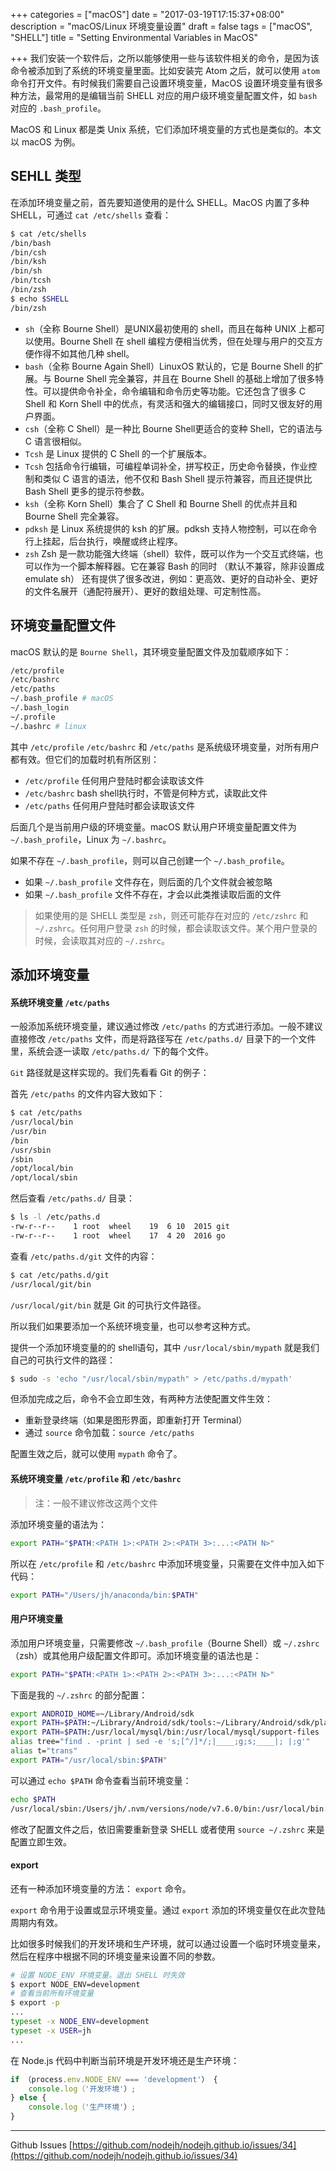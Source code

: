 +++
categories = ["macOS"]
date = "2017-03-19T17:15:37+08:00"
description = "macOS/Linux 环境变量设置"
draft = false
tags = ["macOS", "SHELL"]
title = "Setting Environmental Variables in MacOS"

+++
我们安装一个软件后，之所以能够使用一些与该软件相关的命令，是因为该命令被添加到了系统的环境变量里面。比如安装完 Atom 之后，就可以使用 `atom` 命令打开文件。有时候我们需要自己设置环境变量，MacOS 设置环境变量有很多种方法，最常用的是编辑当前 SHELL 对应的用户级环境变量配置文件，如 `bash` 对应的 `.bash_profile`。

MacOS 和 Linux 都是类 Unix 系统，它们添加环境变量的方式也是类似的。本文以 macOS 为例。

## SEHLL 类型

在添加环境变量之前，首先要知道使用的是什么 SHELL。MacOS 内置了多种 SHELL，可通过 `cat /etc/shells` 查看：

```bash
$ cat /etc/shells
/bin/bash
/bin/csh
/bin/ksh
/bin/sh
/bin/tcsh
/bin/zsh
$ echo $SHELL
/bin/zsh
```

+ `sh`（全称 Bourne Shell）是UNIX最初使用的 shell，而且在每种 UNIX 上都可以使用。Bourne Shell 在 shell 编程方便相当优秀，但在处理与用户的交互方便作得不如其他几种 shell。
+ `bash`（全称 Bourne Again Shell）LinuxOS 默认的，它是 Bourne Shell 的扩展。与 Bourne Shell 完全兼容，并且在 Bourne Shell 的基础上增加了很多特性。可以提供命令补全，命令编辑和命令历史等功能。它还包含了很多 C Shell 和 Korn Shell 中的优点，有灵活和强大的编辑接口，同时又很友好的用户界面。
+ `csh`（全称 C Shell）是一种比 Bourne Shell更适合的变种 Shell，它的语法与 C 语言很相似。
+ `Tcsh` 是 Linux 提供的 C Shell 的一个扩展版本。
+ `Tcsh` 包括命令行编辑，可编程单词补全，拼写校正，历史命令替换，作业控制和类似 C 语言的语法，他不仅和 Bash Shell 提示符兼容，而且还提供比 Bash Shell 更多的提示符参数。
+ `ksh`（全称 Korn Shell）集合了 C Shell 和 Bourne Shell 的优点并且和 Bourne Shell 完全兼容。
+ `pdksh` 是 Linux 系统提供的 ksh 的扩展。pdksh 支持人物控制，可以在命令行上挂起，后台执行，唤醒或终止程序。
+ `zsh` Zsh 是一款功能强大终端（shell）软件，既可以作为一个交互式终端，也可以作为一个脚本解释器。它在兼容 Bash 的同时 （默认不兼容，除非设置成 emulate sh） 还有提供了很多改进，例如：更高效、更好的自动补全、更好的文件名展开（通配符展开）、更好的数组处理、可定制性高。


## 环境变量配置文件

macOS 默认的是 `Bourne Shell`，其环境变量配置文件及加载顺序如下：

```bash
/etc/profile
/etc/bashrc
/etc/paths 
~/.bash_profile # macOS
~/.bash_login 
~/.profile 
~/.bashrc # linux
```

其中 `/etc/profile` `/etc/bashrc` 和 `/etc/paths` 是系统级环境变量，对所有用户都有效。但它们的加载时机有所区别：

+ `/etc/profile` 任何用户登陆时都会读取该文件
+ `/etc/bashrc` bash shell执行时，不管是何种方式，读取此文件
+ `/etc/paths` 任何用户登陆时都会读取该文件

后面几个是当前用户级的环境变量。macOS 默认用户环境变量配置文件为 `~/.bash_profile`，Linux 为 `~/.bashrc`。

如果不存在 `~/.bash_profile`，则可以自己创建一个 `~/.bash_profile`。

+ 如果 `~/.bash_profile` 文件存在，则后面的几个文件就会被忽略
+ 如果 `~/.bash_profile` 文件不存在，才会以此类推读取后面的文件


> 如果使用的是 SHELL 类型是 `zsh`，则还可能存在对应的 `/etc/zshrc` 和 `~/.zshrc`。任何用户登录 `zsh` 的时候，都会读取该文件。某个用户登录的时候，会读取其对应的 `~/.zshrc`。

## 添加环境变量

#### 系统环境变量 `/etc/paths`


一般添加系统环境变量，建议通过修改 `/etc/paths` 的方式进行添加。一般不建议直接修改 `/etc/paths` 文件，而是将路径写在 `/etc/paths.d/` 目录下的一个文件里，系统会逐一读取 `/etc/paths.d/` 下的每个文件。 

`Git` 路径就是这样实现的。我们先看看 Git 的例子：

首先 `/etc/paths` 的文件内容大致如下：

```bash
$ cat /etc/paths
/usr/local/bin
/usr/bin
/bin
/usr/sbin
/sbin
/opt/local/bin
/opt/local/sbin
```

然后查看 `/etc/paths.d/` 目录：

```bash
$ ls -l /etc/paths.d
-rw-r--r--    1 root  wheel    19  6 10  2015 git
-rw-r--r--    1 root  wheel    17  4 20  2016 go
```

查看 `/etc/paths.d/git` 文件的内容：

```bash
$ cat /etc/paths.d/git
/usr/local/git/bin
```

`/usr/local/git/bin` 就是 Git 的可执行文件路径。

所以我们如果要添加一个系统环境变量，也可以参考这种方式。

提供一个添加环境变量的的 shell语句，其中 `/usr/local/sbin/mypath` 就是我们自己的可执行文件的路径：

```bash
$ sudo -s 'echo "/usr/local/sbin/mypath" > /etc/paths.d/mypath'
```

但添加完成之后，命令不会立即生效，有两种方法使配置文件生效：

+ 重新登录终端（如果是图形界面，即重新打开 Terminal）
+ 通过 `source` 命令加载：`source /etc/paths`

配置生效之后，就可以使用 `mypath` 命令了。

#### 系统环境变量 `/etc/profile` 和 `/etc/bashrc`

> 注：一般不建议修改这两个文件

添加环境变量的语法为：

```bash
export PATH="$PATH:<PATH 1>:<PATH 2>:<PATH 3>:...:<PATH N>"
```

所以在 `/etc/profile` 和 `/etc/bashrc` 中添加环境变量，只需要在文件中加入如下代码：

```bash
export PATH="/Users/jh/anaconda/bin:$PATH"
```

#### 用户环境变量

添加用户环境变量，只需要修改 `~/.bash_profile`（Bourne Shell）或 `~/.zshrc`（zsh）或其他用户级配置文件即可。添加环境变量的语法也是：

```bash
export PATH="$PATH:<PATH 1>:<PATH 2>:<PATH 3>:...:<PATH N>"
```

下面是我的 `~/.zshrc` 的部分配置：

```bash
export ANDROID_HOME=~/Library/Android/sdk
export PATH=$PATH:~/Library/Android/sdk/tools:~/Library/Android/sdk/platform-tools
export PATH=$PATH:/usr/local/mysql/bin:/usr/local/mysql/support-files
alias tree="find . -print | sed -e 's;[^/]*/;|____;g;s;____|; |;g'"
alias t="trans"
export PATH="/usr/local/sbin:$PATH"
```

可以通过 `echo $PATH` 命令查看当前环境变量：

```bash
echo $PATH
/usr/local/sbin:/Users/jh/.nvm/versions/node/v7.6.0/bin:/usr/local/bin:/usr/bin:/bin:/usr/sbin:/sbin:/usr/local/git/bin:/Users/jh/Library/Android/sdk/tools:/Users/jh/Library/Android/sdk/platform-tools:/usr/local/mysql/bin:/usr/local/mysql/support-files:/Applications/Sublime Text.app/Contents/SharedSupport/bin
```

修改了配置文件之后，依旧需要重新登录 SHELL 或者使用 `source ~/.zshrc` 来是配置立即生效。


#### export

还有一种添加环境变量的方法： `export` 命令。

`export` 命令用于设置或显示环境变量。通过 `export` 添加的环境变量仅在此次登陆周期内有效。

比如很多时候我们的开发环境和生产环境，就可以通过设置一个临时环境变量来，然后在程序中根据不同的环境变量来设置不同的参数。

```bash
# 设置 NODE_ENV 环境变量。退出 SHELL 时失效
$ export NODE_ENV=development
# 查看当前所有环境变量
$ export -p 
...
typeset -x NODE_ENV=development
typeset -x USER=jh
...
```

在 Node.js 代码中判断当前环境是开发环境还是生产环境：

```javascript
if （process.env.NODE_ENV === 'development'） {
    console.log（'开发环境'）;
} else {
    console.log（'生产环境'）;
}
```

--- 

Github Issues [https://github.com/nodejh/nodejh.github.io/issues/34](https://github.com/nodejh/nodejh.github.io/issues/34)

